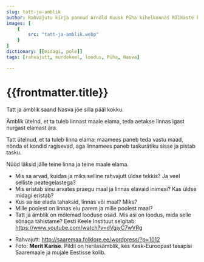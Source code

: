 ```yaml
---
slug: tatt-ja-amblik
author: Rahvajutu kirja pannud Arnold Kuusk Püha kihelkonnas Räimaste külas. 
images: [
    {
        src: "tatt-ja-amblik.webp"
    }
]
dictionary: [[midagi, pole]]
tags: [rahvajutt, murdekeel, loodus, Püha, Nasva]

---
```


<h1 class="story-h1">
    {{frontmatter.title}}
</h1>

Tatt ja ämblik saand Nasva jöe silla pääl kokku.

Ämblik ütelnd, et ta tuleb linnast maale elama, teda aetakse linnas igast nurgast elamast ära. 

Tatt ütelnud, et ta tuleb linna elama: maamees paneb teda vastu maad, nönda et kondid ragisevad, aga linnamees paneb taskurätiku sisse ja pistab tasku.

Nüüd läksid jälle teine linna ja teine maale elama.




<story-author :author="frontmatter.author" :origin="frontmatter.origin" />
<!-- <story-dictionary :terms="frontmatter.dictionary" /> -->

<details-wrapper summary="Mis mõtted tekkisid?">

- Mis sa arvad, kuidas ja miks selline rahvajutt üldse tekkis? Ja veel selliste peategelastega?
- Mis eristab sinu arvates praegu maal ja linnas elavaid inimesi? Kas üldse midagi eristab?
- Kus sa ise elada tahaksid, linnas või maal? Miks?
- Mille poolest on linnas elu parem ja mille poolest maal?
- Tatt ja ämblik on mõlemad looduse osad. Mis asi on loodus, mida selle sõnaga tähistame? Eesti Keele Instituut selgitab: https://www.youtube.com/watch?v=dVgjyC7wVRg

</details-wrapper>



<details-wrapper summary="Allikad" class="text-sm" icon="IconSources">

- Rahvajutt: http://saaremaa.folklore.ee/wordpress/?p=1012
- Foto: **Merit Karise**. Pildil on herilasämblik, kes Kesk-Euroopast tasapisi Saaremaale ja mujale Eestisse kolib.

</details-wrapper>
